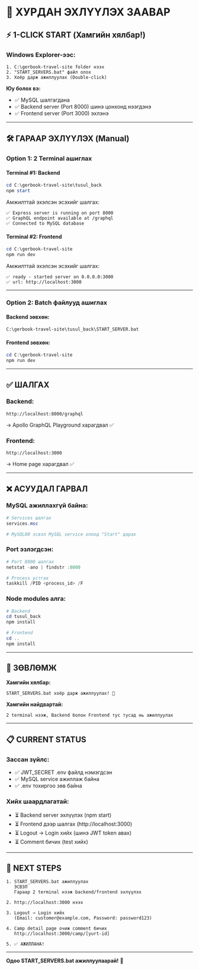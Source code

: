 # 🚀 ХУРДАН ЭХЛҮҮЛЭХ ЗААВАР

## ⚡️ 1-CLICK START (Хамгийн хялбар!)

### **Windows Explorer-ээс:**

```
1. C:\gerbook-travel-site folder нээх
2. "START_SERVERS.bat" файл олох
3. Хоёр дарж ажиллуулах (Double-click)
```

**Юу болох вэ:**
- ✅ MySQL шалгагдана
- ✅ Backend server (Port 8000) шинэ цонхонд нээгдэнэ
- ✅ Frontend server (Port 3000) эхлэнэ

---

## 🛠️ ГАРААР ЭХЛҮҮЛЭХ (Manual)

### **Option 1: 2 Terminal ашиглах**

#### Terminal #1: Backend
```powershell
cd C:\gerbook-travel-site\tusul_back
npm start
```

Амжилттай эхэлсэн эсэхийг шалгах:
```
✅ Express server is running on port 8000
✅ GraphQL endpoint available at /graphql
✅ Connected to MySQL database
```

#### Terminal #2: Frontend
```powershell
cd C:\gerbook-travel-site
npm run dev
```

Амжилттай эхэлсэн эсэхийг шалгах:
```
✅ ready - started server on 0.0.0.0:3000
✅ url: http://localhost:3000
```

---

### **Option 2: Batch файлууд ашиглах**

#### Backend зөвхөн:
```
C:\gerbook-travel-site\tusul_back\START_SERVER.bat
```

#### Frontend зөвхөн:
```powershell
cd C:\gerbook-travel-site
npm run dev
```

---

## ✅ ШАЛГАХ

### Backend:
```
http://localhost:8000/graphql
```
→ Apollo GraphQL Playground харагдвал ✅

### Frontend:
```
http://localhost:3000
```
→ Home page харагдвал ✅

---

## ❌ АСУУДАЛ ГАРВАЛ

### MySQL ажиллахгүй байна:
```powershell
# Services шалгах
services.msc

# MySQL80 эсвэл MySQL service олоод "Start" дарах
```

### Port эзлэгдсэн:
```powershell
# Port 8000 шалгах
netstat -ano | findstr :8000

# Process устгах
taskkill /PID <process_id> /F
```

### Node modules алга:
```powershell
# Backend
cd tusul_back
npm install

# Frontend
cd ..
npm install
```

---

## 🎯 ЗӨВЛӨМЖ

**Хамгийн хялбар:**
```
START_SERVERS.bat хоёр дарж ажиллуулах! 🚀
```

**Хамгийн найдвартай:**
```
2 terminal нээж, Backend болон Frontend тус тусад нь ажиллуулах
```

---

## 📋 CURRENT STATUS

### Зассан зүйлс:
- ✅ JWT_SECRET .env файлд нэмэгдсэн
- ✅ MySQL service ажиллаж байна
- ✅ .env тохиргоо зөв байна

### Хийх шаардлагатай:
- ⏳ Backend server эхлүүлэх (npm start)
- ⏳ Frontend дээр шалгах (http://localhost:3000)
- ⏳ Logout → Login хийх (шинэ JWT token авах)
- ⏳ Comment бичих (test хийх)

---

## 🚀 NEXT STEPS

```
1. START_SERVERS.bat ажиллуулах
   ЭСВЭЛ
   Гараар 2 terminal нээж backend/frontend эхлүүлэх

2. http://localhost:3000 нээх

3. Logout → Login хийх
   (Email: customer@example.com, Password: password123)

4. Camp detail page очиж comment бичих
   http://localhost:3000/camp/[yurt-id]

5. ✅ АЖИЛЛАНА!
```

---

**Одоо START_SERVERS.bat ажиллуулаарай!** 💪

